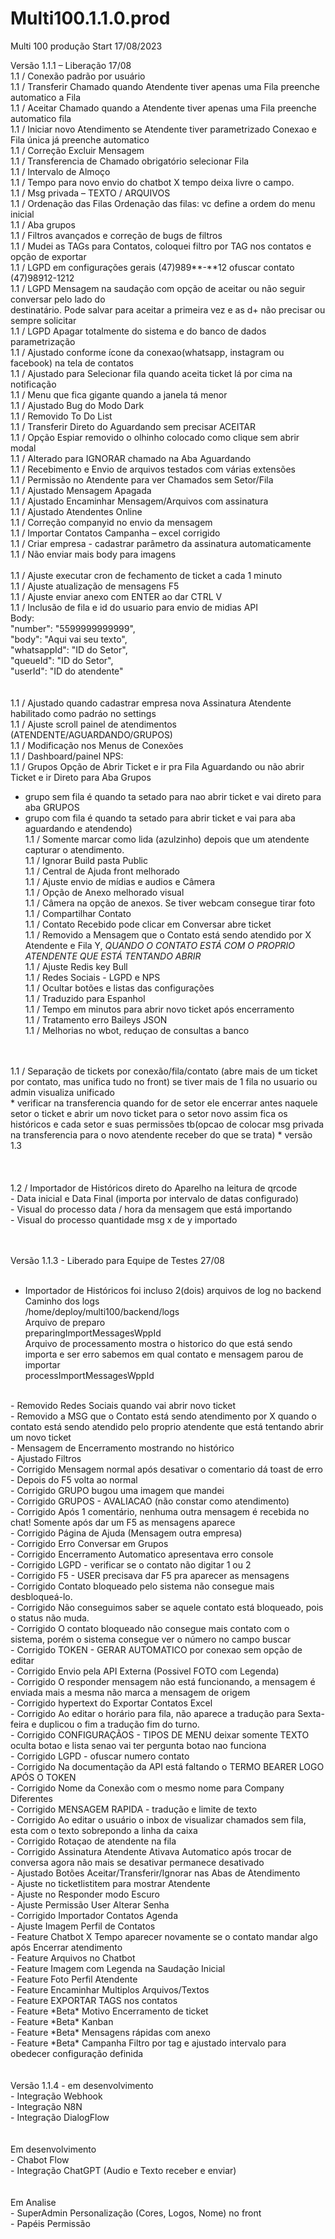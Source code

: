 # Multi100.1.1.0.prod
Multi 100 produção Start 17/08/2023  <br />

Versão 1.1.1  – Liberação 17/08  <br />
1.1  / Conexão padrão por usuário <br />
1.1 / Transferir Chamado quando Atendente tiver apenas uma Fila preenche automatico a Fila <br />
1.1 / Aceitar Chamado quando a Atendente tiver apenas uma Fila preenche automatico fila <br />
1.1 / Iniciar novo Atendimento se Atendente tiver parametrizado Conexao e Fila única já preenche automatico  <br />
1.1 / Correção Excluir Mensagem <br />
1.1 / Transferencia de Chamado obrigatório selecionar Fila <br />
1.1 / Intervalo de Almoço <br />
1.1 / Tempo para novo envio do chatbot X tempo deixa livre o campo. <br />
1.1 / Msg privada – TEXTO / ARQUIVOS <br />
1.1 / Ordenação das Filas Ordenação das filas: vc define a ordem do menu inicial <br />
1.1 / Aba grupos  <br />
1.1 / Filtros avançados e correção de bugs de filtros <br />
1.1 / Mudei as TAGs para Contatos, coloquei filtro por TAG nos contatos e opção de exportar  <br />
1.1 / LGPD em configurações gerais (47)989**-**12 ofuscar contato <br />
                                  (47)98912-1212 <br />
1.1 / LGPD Mensagem na saudação com opção de aceitar ou não seguir conversar pelo lado do  <br />
destinatário. Pode salvar para aceitar a primeira vez e as d+ não precisar ou sempre solicitar <br />
1.1 / LGPD Apagar totalmente do sistema e do banco de dados parametrização  <br />
1.1 / Ajustado conforme ícone da conexao(whatsapp, instagram ou facebook) na tela de contatos <br />
1.1 / Ajustado para Selecionar fila quando aceita ticket lá por cima na notificação <br />
1.1 / Menu que fica gigante quando a janela tá menor <br />
1.1 / Ajustado Bug do Modo Dark <br />
1.1 / Removido To Do List <br />
1.1 / Transferir Direto do Aguardando sem precisar ACEITAR <br />
1.1 / Opção Espiar removido o olhinho colocado como clique sem abrir modal <br />
1.1 / Alterado para IGNORAR chamado na Aba Aguardando <br />
1.1 / Recebimento e Envio de arquivos testados com várias extensões <br />
1.1 / Permissão no Atendente para ver Chamados sem Setor/Fila <br />
1.1 / Ajustado Mensagem Apagada <br />
1.1 / Ajustado Encaminhar Mensagem/Arquivos com assinatura <br />
1.1 / Ajustado Atendentes Online <br />
1.1 / Correção companyid no envio da mensagem <br />
1.1 / Importar Contatos Campanha – excel corrigido <br />
1.1 / Criar empresa - cadastrar parâmetro da assinatura automaticamente <br />
1.1 / Não enviar mais body para imagens <br /> <br />
1.1 / Ajuste executar cron de fechamento de ticket a cada 1 minuto <br />
1.1 / Ajuste atualização de mensagens F5 <br />
1.1 / Ajuste enviar anexo com ENTER ao dar CTRL V <br />
1.1 / Inclusão de fila e id do usuario para envio de midias API <br />
      Body: <br />
           "number": "5599999999999", <br />
           "body": "Aqui vai seu texto", <br />
           "whatsappId": "ID do Setor", <br />
           "queueId": "ID do Setor", <br />
           "userId": "ID do atendente" <br /> <br /> <br />
1.1 / Ajustado quando cadastrar empresa nova Assinatura Atendente habilitado como padráo no settings <br />
1.1 / Ajuste scroll painel de atendimentos (ATENDENTE/AGUARDANDO/GRUPOS) <br />
1.1 / Modificação nos Menus de Conexões <br />
1.1 / Dashboard/painel NPS: <br />
1.1 / Grupos Opção de Abrir Ticket e ir pra Fila Aguardando ou não abrir Ticket e ir Direto para Aba Grupos  <br />
  - grupo sem fila é quando ta setado para nao abrir ticket e vai direto para aba GRUPOS <br />
   - grupo com fila é quando ta setado para abrir ticket e vai para aba aguardando e atendendo) <br />
1.1 / Somente marcar como lida (azulzinho) depois que um atendente capturar o atendimento. <br />
1.1 / Ignorar Build pasta Public  <br />
1.1 / Central de Ajuda front melhorado <br />
1.1 / Ajuste envio de mídias e audios e Câmera <br />
1.1 / Opção de Anexo melhorado visual <br />
1.1 / Câmera na opção de anexos. Se tiver webcam consegue tirar foto <br />
1.1 / Compartilhar Contato <br />
1.1 / Contato Recebido pode clicar em Conversar abre ticket  <br />
1.1 / Removido a Mensagem que o Contato está sendo atendido por X Atendente e Fila Y, *QUANDO O CONTATO ESTÁ COM O PROPRIO ATENDENTE QUE ESTÁ TENTANDO ABRIR* <br />
1.1 / Ajuste Redis key Bull <br />
1.1 / Redes Sociais - LGPD e NPS <br />
1.1 / Ocultar botões e listas das configurações <br />
1.1 / Traduzido para Espanhol <br />
1.1 / Tempo em minutos para abrir novo ticket após encerramento  <br />
1.1 / Tratamento erro Baileys JSON <br />
1.1 / Melhorias no wbot, reduçao de consultas a banco <br />
 <br />
 <br />
1.1 / Separação de tickets por conexão/fila/contato (abre mais de um ticket por contato, mas unifica tudo no front) se tiver mais de 1 fila no usuario ou admin visualiza unificado <br />
* verificar na transferencia quando for de setor ele encerrar antes naquele setor o ticket e abrir um novo ticket para o setor novo assim fica os históricos e cada setor e suas permissões tb(opcao de colocar msg privada na transferencia para o novo atendente receber do que se trata) * versão 1.3  <br />
 <br /> <br /> <br />
1.2 / Importador de Históricos direto do Aparelho na leitura de qrcode <br />
          - Data inicial e Data Final (importa por intervalo de datas configurado) <br />
          - Visual do processo data / hora da mensagem que está importando <br />
          - Visual do processo quantidade msg x de y importado <br />
 <br /> <br />

Versão 1.1.3 - Liberado para Equipe de Testes 27/08 <br /><br />

 -  Importador de Históricos foi incluso 2(dois) arquivos de log no backend<br />
         Caminho dos logs<br />
          /home/deploy/multi100/backend/logs<br />
         Arquivo de preparo <br />
               preparingImportMessagesWppId<br />
         Arquivo de processamento mostra o historico do que está sendo importa e ser erro sabemos em qual contato e mensagem parou de importar <br />
             processImportMessagesWppId<br />
<br />
 - Removido Redes Sociais quando vai abrir novo ticket<br />
 - Removido a MSG que o Contato está sendo atendimento por X quando o contato está sendo atendido pelo proprio atendente que está tentando abrir um novo ticket<br />
 - Mensagem de Encerramento mostrando no histórico<br />
 - Ajustado Filtros<br />
 - Corrigido Mensagem normal após desativar o comentario dá toast de erro - Depois do F5 volta ao normal<br />
 - Corrigido GRUPO bugou uma imagem que mandei<br />
 - Corrigido GRUPOS - AVALIACAO (não constar como atendimento)<br />
 - Corrigido Após 1 comentário, nenhuma outra mensagem é recebida no chat! Somente após dar um F5 as mensagens aparece<br />
 - Corrigido Página de Ajuda (Mensagem outra empresa)<br />
 - Corrigido Erro Conversar em Grupos<br />
 - Corrigido Encerramento Automatico apresentava erro console<br />
 - Corrigido LGPD - verificar se o contato não digitar 1 ou 2<br />
 - Corrigido F5 - USER precisava dar F5 pra aparecer as mensagens<br />
 - Corrigido Contato bloqueado pelo sistema não consegue mais desbloqueá-lo. <br />
 - Corrigido Não conseguimos saber se aquele contato está bloqueado, pois o status não muda. <br />
 - Corrigido O contato bloqueado não consegue mais contato com o sistema, porém o sistema consegue ver o número no campo buscar<br />
 - Corrigido TOKEN - GERAR AUTOMATICO por conexao sem opção de editar<br />
 - Corrigido Envio pela API Externa (Possivel FOTO com Legenda)<br />
 - Corrigido O responder mensagem não está funcionando, a mensagem é enviada mais a mesma não marca a mensagem de origem<br />
 - Corrigido hypertext do Exportar Contatos Excel<br />
 - Corrigido Ao editar o horário para fila, não aparece a tradução para Sexta-feira e duplicou o fim a tradução fim do turno.<br />
 - Corrigido CONFIGURAÇÃOS - TIPOS DE MENU deixar somente TEXTO oculta botao e lista senao vai ter pergunta botao nao funciona<br />
 - Corrigido LGPD - ofuscar numero contato<br />
 - Corrigido Na documentação da API está faltando o TERMO BEARER LOGO APÓS O TOKEN<br />
 - Corrigido Nome da Conexão com o mesmo nome para Company Diferentes<br />
 - Corrigido MENSAGEM RAPIDA - tradução e limite de texto<br />
 - Corrigido Ao editar o usuário o inbox de visualizar chamados sem fila, esta com o texto sobrepondo a linha da caixa<br />
 - Corrigido Rotaçao de atendente na fila<br />
 - Corrigido Assinatura Atendente Ativava Automatico após trocar de conversa agora não mais se desativar permanece desativado<br />
 - Ajustado Botões Aceitar/Transferir/Ignorar nas Abas de Atendimento<br />
 - Ajuste no ticketlistitem para mostrar Atendente<br />
 - Ajuste no Responder modo Escuro<br />
 - Ajuste Permissão User Alterar Senha<br />
 - Corrigido Importador Contatos Agenda<br />
 - Ajuste Imagem Perfil de Contatos<br />
 - Feature Chatbot X Tempo aparecer novamente se o contato mandar algo após Encerrar atendimento<br />
 - Feature Arquivos no Chatbot <br />
 - Feature Imagem com Legenda na Saudação Inicial <br />
 - Feature Foto Perfil Atendente<br />
 - Feature Encaminhar Multiplos Arquivos/Textos<br />
 - Feature EXPORTAR TAGS nos contatos<br />
 - Feature *Beta* Motivo Encerramento de ticket<br />
 - Feature *Beta* Kanban <br />
 - Feature *Beta* Mensagens rápidas com anexo <br />
 - Feature *Beta* Campanha Filtro por tag e ajustado intervalo para obedecer configuração definida<br />
 <br /><br />
Versão 1.1.4 - em desenvolvimento<br />
 - Integração Webhook<br />
 - Integração N8N <br />
 - Integração DialogFlow <br />
<br /><br />
 Em desenvolvimento<br />
 - Chabot Flow<br />
 - Integração ChatGPT (Audio e Texto receber e enviar)<br />
 <br /><br />
 Em Analise <br />
 - SuperAdmin Personalização (Cores, Logos, Nome) no front<br />
 - Papéis Permissão <br />


